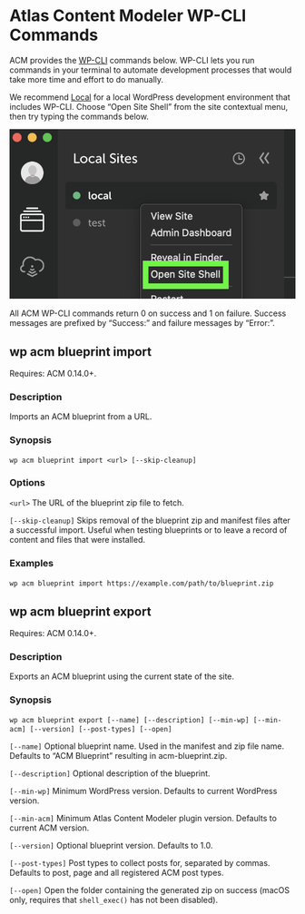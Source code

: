 # Atlas Content Modeler WP-CLI Commands

ACM provides the [WP-CLI](https://wp-cli.org/) commands below. WP-CLI lets you run commands in your terminal to automate development processes that would take more time and effort to do manually.

We recommend [Local](https://localwp.com/) for a local WordPress development environment that includes WP-CLI. Choose “Open Site Shell” from the site contextual menu, then try typing the commands below.

![Screenshot showing the “Open Site Shell” option in the site contextual menu in the “Local” app.](../images/open-site-shell.png)

All ACM WP-CLI commands return 0 on success and 1 on failure. Success messages are prefixed by “Success:” and failure messages by “Error:”.

## wp acm blueprint import

Requires: ACM 0.14.0+.

### Description

Imports an ACM blueprint from a URL.

### Synopsis

```
wp acm blueprint import <url> [--skip-cleanup]
```

### Options

`<url>`
The URL of the blueprint zip file to fetch.

`[--skip-cleanup]`
Skips removal of the blueprint zip and manifest files after a
successful import. Useful when testing blueprints or to leave a
record of content and files that were installed.

### Examples

`wp acm blueprint import https://example.com/path/to/blueprint.zip`

## wp acm blueprint export

Requires: ACM 0.14.0+.

### Description

Exports an ACM blueprint using the current state of the site.

### Synopsis

```
wp acm blueprint export [--name] [--description] [--min-wp] [--min-acm] [--version] [--post-types] [--open]
```

`[--name]`
Optional blueprint name. Used in the manifest and zip file name.
Defaults to “ACM Blueprint” resulting in acm-blueprint.zip.

`[--description]`
Optional description of the blueprint.

`[--min-wp]`
Minimum WordPress version. Defaults to current WordPress version.

`[--min-acm]`
Minimum Atlas Content Modeler plugin version. Defaults to current
ACM version.

`[--version]`
Optional blueprint version. Defaults to 1.0.

`[--post-types]`
Post types to collect posts for, separated by commas. Defaults to post,
page and all registered ACM post types.

`[--open]`
Open the folder containing the generated zip on success (macOS only,
requires that `shell_exec()` has not been disabled).
